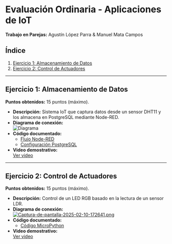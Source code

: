# Evaluación Ordinaria - Aplicaciones de IoT  
**Trabajo en Parejas:** Agustín López Parra & Manuel Mata Campos

## Índice  
1. [Ejercicio 1: Almacenamiento de Datos](#ejercicio-1-almacenamiento-de-datos)  
2. [Ejercicio 2: Control de Actuadores](#ejercicio-2-control-de-actuadores)  

---

## Ejercicio 1: Almacenamiento de Datos  
**Puntos obtenidos:** 15 puntos (máximo).  

- **Descripción:** Sistema IoT que captura datos desde un sensor DHT11 y los almacena en PostgreSQL mediante Node-RED.  
- **Diagrama de conexión:**  
  ![Diagrama](./diagramas/diagrama_ejercicio1.png)  
- **Código documentado:**  
  - [Flujo Node-RED](./node-red/almacenamiento_datos.json)  
  - [Configuración PostgreSQL](./sql/configuracion.sql)  
- **Video demostrativo:**  
  [Ver video](https://github.com/parejas_iot/evaluacion_iot/blob/main/videos/ejercicio1.mp4)  

---

## Ejercicio 2: Control de Actuadores  
**Puntos obtenidos:** 15 puntos (máximo).  

- **Descripción:** Control de un LED RGB basado en la lectura de un sensor LDR.  
- **Diagrama de conexión:**  
[![Captura-de-pantalla-2025-02-10-172641.png](https://i.postimg.cc/pLLQMm7S/Captura-de-pantalla-2025-02-10-172641.png)](https://postimg.cc/Mvgfypz0)
- **Código documentado:**  
  - [Código MicroPython]([./micropython/control_led.py](https://github.com/agustn134/EvidenciasIot2025/blob/main/Codigo%20de%20sensor.py))  
- **Video demostrativo:**  
  [Ver video]()  

